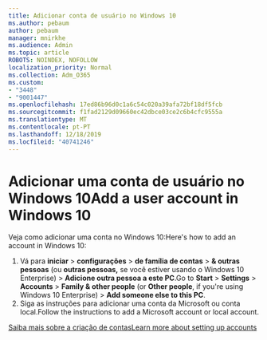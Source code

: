 ```yaml
---
title: Adicionar conta de usuário no Windows 10
ms.author: pebaum
author: pebaum
manager: mnirkhe
ms.audience: Admin
ms.topic: article
ROBOTS: NOINDEX, NOFOLLOW
localization_priority: Normal
ms.collection: Adm_O365
ms.custom:
- "3448"
- "9001447"
ms.openlocfilehash: 17ed86b96d0c1a6c54c020a39afa72bf18df5fcb
ms.sourcegitcommit: f1fad2129d09660ec42dbce03ce2c6b4cfc9555a
ms.translationtype: MT
ms.contentlocale: pt-PT
ms.lasthandoff: 12/18/2019
ms.locfileid: "40741246"
---
```

# <a name="add-a-user-account-in-windows-10"></a><span data-ttu-id="5d37e-102">Adicionar uma conta de usuário no Windows 10</span><span class="sxs-lookup"><span data-stu-id="5d37e-102">Add a user account in Windows 10</span></span>

<span data-ttu-id="5d37e-103">Veja como adicionar uma conta no Windows 10:</span><span class="sxs-lookup"><span data-stu-id="5d37e-103">Here's how to add an account in Windows 10:</span></span>

1. <span data-ttu-id="5d37e-104">Vá para **iniciar** > **configurações** > **de família de contas** > **& outras pessoas** (ou **outras pessoas,** se você estiver usando o Windows 10 Enterprise) > **Adicione outra pessoa a este PC**.</span><span class="sxs-lookup"><span data-stu-id="5d37e-104">Go to **Start** > **Settings** > **Accounts** > **Family & other people** (or **Other people**, if you're using Windows 10 Enterprise) > **Add someone else to this PC**.</span></span>
2. <span data-ttu-id="5d37e-105">Siga as instruções para adicionar uma conta da Microsoft ou conta local.</span><span class="sxs-lookup"><span data-stu-id="5d37e-105">Follow the instructions to add a Microsoft account or local account.</span></span>

[<span data-ttu-id="5d37e-106">Saiba mais sobre a criação de contas</span><span class="sxs-lookup"><span data-stu-id="5d37e-106">Learn more about setting up accounts</span></span>](https://support.microsoft.com/help/17197/)